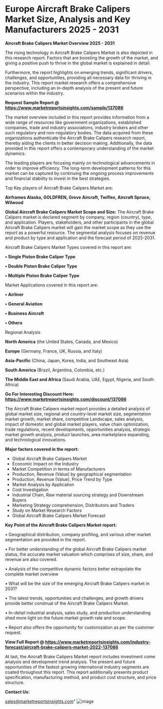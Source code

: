 # Europe Aircraft Brake Calipers Market Size, Analysis and Key Manufacturers 2025 - 2031

<Strong> Aircraft Brake Calipers Market Overview 2025 - 2031</strong>

The rising technology in Aircraft Brake Calipers Market is also depicted in this research report. Factors that are boosting the growth of the market, and giving a positive push to thrive in the global market is explained in detail.

Furthermore, the report highlights on emerging trends, significant drivers, challenges, and opportunities, providing all necessary data for thriving in the industry. This report market research offers a comprehensive perspective, including an in-depth analysis of the present and future scenarios within the industry.

<strong>Request Sample Report @ <a href=https://www.marketreportsinsights.com/sample/137086>https://www.marketreportsinsights.com/sample/137086</a></strong>

The market overview included in this report provides information from a wide range of resources like government organizations, established companies, trade and industry associations, industry brokers and other such regulatory and non-regulatory bodies. The data acquired from these organizations authenticate the Aircraft Brake Calipers research report, thereby aiding the clients in better decision making. Additionally, the data provided in this report offers a contemporary understanding of the market dynamics.

The leading players are focusing mainly on technological advancements in order to improve efficiency. The long-term development patterns for this market can be captured by continuing the ongoing process improvements and financial stability to invest in the best strategies.

Top Key players of Aircraft Brake Calipers Market are:

<strong>Airframes Alaska, GOLDFREN, Grove Aircraft, Twiflex, Aircraft Spruce, Wilwood</strong>

<strong><b>Global Aircraft Brake Calipers Market Scope and Size:</b></strong>
The Aircraft Brake Calipers market is declared segment by company, region (country), type, and application. Players, stakeholders, and other participants in the global Aircraft Brake Calipers market will gain the market scope as they use the report as a powerful resource. The segmental analysis focuses on revenue and product by type and application and the forecast period of 2025-2031.

Aircraft Brake Calipers Market Types covered in this report are:

<strong>• Single Piston Brake Caliper Type

• Double Piston Brake Caliper Type

• Multiple Piston Brake Caliper Type</strong>

Market Applications covered in this report are:

<strong>• Airliner

• General Aviation

• Business Aircraft

• Others</strong> 

Regional Analysis

<strong>North America</strong> (the United States, Canada, and Mexico)

<strong>Europe</strong> (Germany, France, UK, Russia, and Italy)

<strong>Asia-Pacific</strong> (China, Japan, Korea, India, and Southeast Asia)

<strong>South America</strong> (Brazil, Argentina, Colombia, etc.)

<strong>The Middle East and Africa</strong> (Saudi Arabia, UAE, Egypt, Nigeria, and South Africa)

<strong>Go For Interesting Discount Here: <a href=https://www.marketreportsinsights.com/discount/137086>https://www.marketreportsinsights.com/discount/137086</a></strong>

The Aircraft Brake Calipers market report provides a detailed analysis of global market size, regional and country-level market size, segmentation market growth, market share, competitive Landscape, sales analysis, impact of domestic and global market players, value chain optimization, trade regulations, recent developments, opportunities analysis, strategic market growth analysis, product launches, area marketplace expanding, and technological innovations.

<strong><b>Major factors covered in the report:</b></strong>
<ul>
  <li>Global Aircraft Brake Calipers Market </li>
  <li>Economic Impact on the Industry</li>
  <li>Market Competition in terms of Manufacturers</li>
  <li>Production, Revenue (Value) by geographical segmentation</li>
  <li>Production, Revenue (Value), Price Trend by Type</li>
  <li>Market Analysis by Application</li>
  <li>Cost Investigation</li>
  <li>Industrial Chain, Raw material sourcing strategy and Downstream Buyers</li>
  <li>Marketing Strategy comprehension, Distributors and Traders</li>
  <li>Study on Market Research Factors</li>
  <li>Global Aircraft Brake Calipers Market Forecast</li>
</ul>

<strong><b>Key Point of the Aircraft Brake Calipers Market report:</b></strong>

• Geographical distribution, company profiling, and various other market segmentation are provided in the report.

• For better understanding of the global Aircraft Brake Calipers market status, the accurate market valuation which comprises of size, share, and revenue are also covered.

• Analysis of the competitive dynamic factors better extrapolate the complete market overview

• What will be the size of the emerging Aircraft Brake Calipers market in 2031?

• The latest trends, opportunities and challenges, and growth drivers provide better construal of the Aircraft Brake Calipers Market.

• In-detail industrial analysis, sales study, and production understanding shed more light on the future market growth rate and scope.

• Report also offers the opportunity for customization as per the customer request.

<strong><b>View Full Report @ <a href=https://www.marketreportsinsights.com/industry-forecast/aircraft-brake-calipers-market-2022-137086>https://www.marketreportsinsights.com/industry-forecast/aircraft-brake-calipers-market-2022-137086</a></b></strong>


At last, the Aircraft Brake Calipers Market report includes investment come analysis and development trend analysis. The present and future opportunities of the fastest growing international industry segments are coated throughout this report. This report additionally presents product specification, manufacturing method, and product cost structure, and price structure.

<strong>Contact Us:</strong>

sales@marketreportsinsights.com"
![image](https://github.com/user-attachments/assets/660c4e8f-73f8-409e-baad-b75bf452c2bb)

